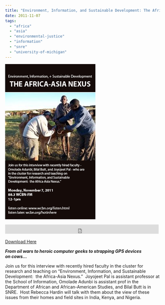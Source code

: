 ```yaml
---
title: "Environment, Information, and Sustainable Development: The Africa-Asia Nexus"
date: 2011-11-07
tags: 
  - "africa"
  - "asia"
  - "environmental-justice"
  - "information"
  - "snre"
  - "university-of-michigan"
---
```


![Picture](images/4098865_orig1.jpg)

<iframe src="https://archive.org/embed/SNREHotInHere/2011-11-10_AfricaAsiaNexus.mp3" width="500" height="30" frameborder="0" webkitallowfullscreen="true" mozallowfullscreen="true" allowfullscreen></iframe>

[Download Here](https://archive.org/download/SNREHotInHere/2011-11-10_AfricaAsiaNexus.mp3)

_**From oil wars to heroic computer geeks to strap­ping GPS devices on cows…**_  
  
Join us for this inter­view with recently hired faculty in the cluster for research and teaching on “Environment, Information, and Sustainable Development:  the Africa-​​Asia Nexus.”  Joyojeet Pal is assis­tant pro­fessor at the School of Information, Omolade Adunbi is assis­tant prof in the Department of African and African-​​American Studies, and Bilal Butt is in SNRE.  Host Rebecca Hardin will talk with them about the view of these issues from their homes and field sites in India, Kenya, and Nigeria.
